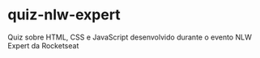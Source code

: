 # quiz-nlw-expert
Quiz sobre HTML, CSS e JavaScript desenvolvido durante o evento NLW Expert da Rocketseat
